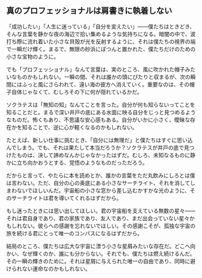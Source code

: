 ## 真のプロフェッショナルは肩書きに執着しない

「成功したい」「人生に迷っている」「自分を変えたい」――僕たちはときどき、そんな言葉を静かな夜の海辺で拾い集めるような気持ちになる。暗闇の中で、波打ち際に流れ着いた小さな貝殻が光を反射するように、それは僕たちの視界の端で一瞬だけ輝く。まるで、無限の砂浜にぽつんと置かれた、僕たちだけのための小さな宝物のように。

でも「プロフェッショナル」なんて言葉は、実のところ、風に吹かれた帽子みたいなものかもしれない。一瞬の間、それは誰かの頭にぴたりと収まるが、次の瞬間にはふっと風にさらわれて、遠い海の彼方へ消えていく。重要なのは、その帽子自体じゃなくて、むしろその下に何が隠れているかだ。

ソクラテスは「無知の知」なんてことを言った。自分が何も知らないってことを知ることだと。まるで深い井戸の底にある水面に映る自分をじっと見つめるようなものだ。怖くもあり、不思議な安心感もある。自分がいかに小さく、曖昧な存在かを知ることで、逆に心が軽くなるのかもしれない。

たとえば、新しい仕事に挑むとき、「自分には無理だ」と僕たちはすぐに思い込んでしまう。でも、それは果たして本当だろうか？ソクラテスが井戸の底で見つけたものは、決して諦めなんかじゃなかったはずだ。むしろ、未知なるものに静かに立ち向かおうとする、覚悟のようなものだっただろう。

だからと言って、やたらに本を読めとか、誰かの言葉をただ丸飲みにしろとは僕は言わない。ただ、自分の心の奥底にある小さなサーチライト、それを消してしまわないでほしいんだ。宇宙船の小さな窓から差し込むかすかな光のように、そのサーチライトは君を導いてくれるはずだから。

もし迷ったときには思い出してほしい。君の宇宙船を支えている無数の星々――それは君自身であり、君の家族であり、友人であり、まだ出会っていない星々かもしれない。彼らへの感謝を忘れないでほしい。その感謝こそが、孤独な宇宙の旅を続ける君にとって唯一のコンパスになるはずだから。

結局のところ、僕たちは広大な宇宙に漂う小さな星屑みたいな存在だ。どこへ向かい、なぜ輝くのか、誰にも分からない。それでも、僕たちは燃え続けるんだ。その一瞬の輝きのために。それは星屑に与えられた唯一の自由であり、同時に避けられない運命なのかもしれない。